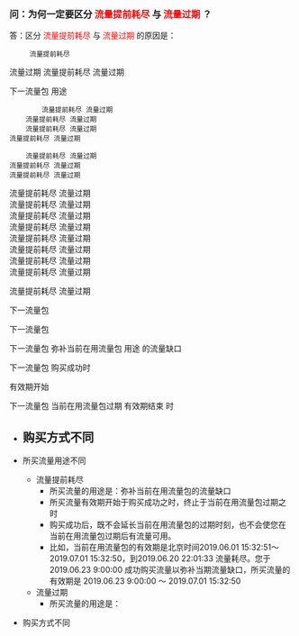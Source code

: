### 问：为何一定要区分<font color="Red"> 流量提前耗尽 </font>与<font color="Red"> 流量过期 </font>？
答：区分<font color="Red"> 流量提前耗尽 </font>与<font color="Red"> 流量过期 </font>的原因是：



         流量提前耗尽   
流量过期
流量提前耗尽   流量过期

下一流量包
用途


            流量提前耗尽 流量过期        
        流量提前耗尽 流量过期        
        流量提前耗尽 流量过期        
    流量提前耗尽 流量过期        

        流量提前耗尽 流量过期        
    流量提前耗尽 流量过期        
    流量提前耗尽 流量过期        
流量提前耗尽 流量过期        
        流量提前耗尽 流量过期        
    流量提前耗尽 流量过期        
    流量提前耗尽 流量过期        
流量提前耗尽 流量过期        
    流量提前耗尽 流量过期        
流量提前耗尽 流量过期        
流量提前耗尽 流量过期        



流量提前耗尽 流量过期

下一流量包

下一流量包

  下一流量包 弥补当前在用流量包
  用途      的流量缺口

下一流量包 购买成功时 

  
有效期开始

下一流量包 当前在用流量包过期
有效期结束 时

- 购买方式不同
  - 
- 所买流量用途不同

  - 流量提前耗尽
    - 所买流量的用途是：弥补当前在用流量包的流量缺口
    - 所买流量有效期开始于购买成功之时，终止于当前在用流量包过期之时
    - 购买成功后，既不会延长当前在用流量包的过期时刻，也不会使您在当前在用流量包过期后有流量可用。
    - 比如，当前在用流量包的有效期是北京时间2019.06.01 15:32:51～2019.07.01 15:32:50，到2019.06.20 22:01:33 流量耗尽。您于2019.06.23 9:00:00 成功购买流量以弥补当期流量缺口，所买流量的有效期是 2019.06.23 9:00:00 ～ 2019.07.01 15:32:50
  - 流量过期
    - 所买流量的用途是：
- 购买方式不同
